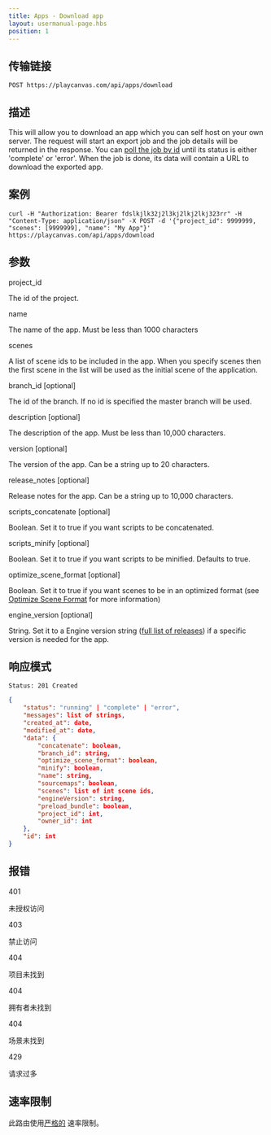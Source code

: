 ```yaml
---
title: Apps - Download app
layout: usermanual-page.hbs
position: 1
---
```


## 传输链接

```none
POST https://playcanvas.com/api/apps/download
```

## 描述

This will allow you to download an app which you can self host on your own server. The request will start an export job and the job details will be returned in the response. You can [poll the job by id][2] until its status is either 'complete' or 'error'. When the job is done, its data will contain a URL to download the exported app.

## 案例

```none
curl -H "Authorization: Bearer fdslkjlk32j2l3kj2lkj2lkj323rr" -H "Content-Type: application/json" -X POST -d '{"project_id": 9999999, "scenes": [9999999], "name": "My App"}' https://playcanvas.com/api/apps/download
```

## 参数

<div class="params">
<div class="parameter"><span class="param">project_id</span><p>The id of the project.</p></div>
<div class="parameter"><span class="param">name</span><p>The name of the app. Must be less than 1000 characters</p></div>
<div class="parameter"><span class="param">scenes</span><p>A list of scene ids to be included in the app. When you specify scenes then the first scene in the list will be used as the initial scene of the application.</p></div>
<div class="parameter"><span class="param">branch_id [optional]</span><p>The id of the branch. If no id is specified the master branch will be used.</p></div>
<div class="parameter"><span class="param">description [optional]</span><p>The description of the app. Must be less than 10,000 characters.</p></div>
<div class="parameter"><span class="param">version [optional]</span><p>The version of the app. Can be a string up to 20 characters.</p></div>
<div class="parameter"><span class="param">release_notes [optional]</span><p>Release notes for the app. Can be a string up to 10,000 characters.</p></div>
<div class="parameter"><span class="param">scripts_concatenate [optional]</span><p>Boolean. Set it to true if you want scripts to be concatenated.</p></div>
<div class="parameter"><span class="param">scripts_minify [optional]</span><p>Boolean. Set it to true if you want scripts to be minified. Defaults to true.</p></div>
<div class="parameter"><span class="param">optimize_scene_format [optional]</span><p>Boolean. Set it to true if you want scenes to be in an optimized format (see <a href="/user-manual/optimization/optimizing-scene-format">Optimize Scene Format</a> for more information)</p></div>
<div class="parameter"><span class="param">engine_version [optional]</span><p>String. Set it to a Engine version string (<a href="https://github.com/playcanvas/engine/releases" target="_blank">full list of releases</a>) if a specific version is needed for the app.</p></div>
</div>

## 响应模式

```none
Status: 201 Created
```

```json
{
    "status": "running" | "complete" | "error",
    "messages": list of strings,
    "created_at": date,
    "modified_at": date,
    "data": {
        "concatenate": boolean,
        "branch_id": string,
        "optimize_scene_format": boolean,
        "minify": boolean,
        "name": string,
        "sourcemaps": boolean,
        "scenes": list of int scene ids,
        "engineVersion": string,
        "preload_bundle": boolean,
        "project_id": int,
        "owner_id": int
    },
    "id": int
}
```

## 报错

<div class="params">
<div class="parameter"><span class="param">401</span><p>未授权访问</p></div>
<div class="parameter"><span class="param">403</span><p>禁止访问</p></div>
<div class="parameter"><span class="param">404</span><p>项目未找到</p></div>
<div class="parameter"><span class="param">404</span><p>拥有者未找到</p></div>
<div class="parameter"><span class="param">404</span><p>场景未找到</p></div>
<div class="parameter"><span class="param">429</span><p>请求过多</p></div>
</div>

## 速率限制

此路由使用[严格的][1] 速率限制。

[1]: /user-manual/api#rate-limiting
[2]: /user-manual/api/job-get


